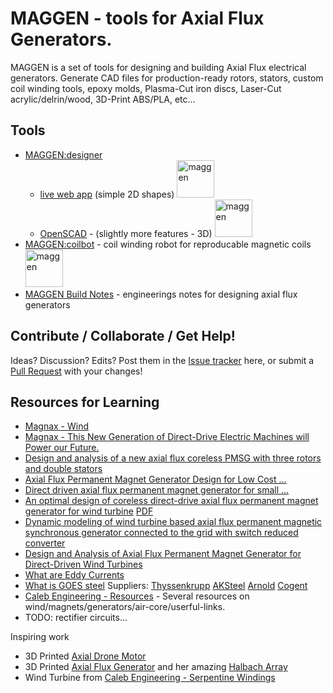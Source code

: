 # MAGGEN - tools for Axial Flux Generators.
MAGGEN is a set of tools for designing and building Axial Flux electrical generators.
Generate CAD files for production-ready rotors, stators, custom coil winding tools, epoxy molds, Plasma-Cut iron discs, Laser-Cut acrylic/delrin/wood, 3D-Print ABS/PLA, etc...

## Tools
- [MAGGEN:designer](designer)
   - [live web app](http://htmlpreview.github.io/?https://raw.githubusercontent.com/subatomicglue/maggen/master/designer/index.html) (simple 2D shapes) <img alt='maggen' title='maggen' src="pics/designer2D.svg" width='60px'>
   - [OpenSCAD](maggen.scad) - (slightly more features - 3D) <img alt='maggen' title='maggen' src="pics/designerSCAD.png" width='60px'>
- [MAGGEN:coilbot](coilbot) - coil winding robot for reproducable magnetic coils <img alt='maggen' title='maggen' src="pics/coilbot10.jpg" width='60px'>
- [MAGGEN Build Notes](build_notes) - engineerings notes for designing axial flux generators

## Contribute / Collaborate / Get Help!
Ideas?  Discussion?  Edits?
Post them in the [Issue tracker](https://github.com/subatomicglue/maggen/issues) here, or submit a [Pull Request](https://github.com/subatomicglue/maggen/pulls) with your changes!

## Resources for Learning

* [Magnax - Wind](https://www.magnax.com/wind)
* [Magnax - This New Generation of Direct-Drive Electric Machines will Power our Future.](https://www.magnax.com/magnax-blog/axial-flux-vs-radial-flux-for-direct-drive-generators)
* [Design and analysis of a new axial flux coreless PMSG with three rotors and double stators](https://www.sciencedirect.com/science/article/pii/S2211379716302819)
* [Axial Flux Permanent Magnet Generator Design for Low Cost ...](https://we.riseup.net/assets/233731/Axial+Flux+Permanent+Magnet+Generator+Design.pdf)
* [Direct driven axial flux permanent magnet generator for small ...](https://www.researchgate.net/publication/277148719_Direct_driven_axial_flux_permanent_magnet_generator_for_small-scale_wind_power_applications)
* [An optimal design of coreless direct-drive axial flux
permanent magnet generator for wind turbine](http://iopscience.iop.org/article/10.1088/1742-6596/439/1/012039) [PDF](http://iopscience.iop.org/article/10.1088/1742-6596/439/1/012039/pdf)
* [Dynamic modeling of wind turbine based axial flux permanent magnetic synchronous generator connected to the grid with switch reduced converter](https://www.sciencedirect.com/science/article/pii/S209044791500177X)
* [Design and Analysis of Axial Flux Permanent Magnet Generator for Direct-Driven Wind Turbines](https://www.iaras.org/iaras/journals/caijps/design-and-analysis-of-axial-flux-permanent-magnet-generator-for-direct-driven-wind-turbines)
* [What are Eddy Currents](https://www.magcraft.com/blog/what-are-eddy-currents)
* [What is GOES steel](https://en.wikipedia.org/wiki/Electrical_steel) Suppliers: [Thyssenkrupp](https://www.thyssenkrupp-steel.com/en/products/electrical-steel/electrical-steel-grain-oriented/electrical-steel-grain-oriented.html) [AKSteel](https://www.aksteel.com/our-products/electrical-steel/grain-oriented-electrical-steels) [Arnold](http://www.arnoldmagnetics.com/materials/grain-oriented-electrical-steel-goes/) [Cogent](https://cogent-power.com/products/grain-oriented-electrical-steel)
* [Caleb Engineering - Resources](https://www.calebengineering.com/generator-design.html) - Several resources on wind/magnets/generators/air-core/userful-links.
* TODO: rectifier circuits...

Inspiring work
* 3D Printed [Axial Drone Motor](https://www.youtube.com/watch?v=JkwLpAAfBVI)
* 3D Printed [Axial Flux Generator](https://www.thingiverse.com/thing:1416740) and her amazing [Halbach Array](https://www.thingiverse.com/thing:1693579)
* Wind Turbine from [Caleb Engineering - Serpentine Windings](https://www.calebengineering.com/new-wind-generator.html)

